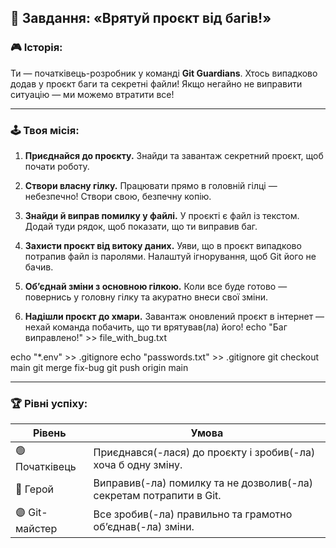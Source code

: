 
## 🧩 **Завдання: «Врятуй проєкт від багів!»**

### 🎮 Історія:

Ти — початківець-розробник у команді **Git Guardians**. Хтось випадково додав у проєкт баги та секретні файли! Якщо негайно не виправити ситуацію — ми можемо втратити все!

---

### 🕹️ Твоя місія:

1. **Приєднайся до проєкту.**
   Знайди та завантаж секретний проєкт, щоб почати роботу.

2. **Створи власну гілку.**
   Працювати прямо в головній гілці — небезпечно! Створи свою, безпечну копію.

3. **Знайди й виправ помилку у файлі.**
   У проєкті є файл із текстом. Додай туди рядок, щоб показати, що ти виправив баг.

4. **Захисти проєкт від витоку даних.**
   Уяви, що в проєкт випадково потрапив файл із паролями. Налаштуй ігнорування, щоб Git його не бачив.

5. **Об’єднай зміни з основною гілкою.**
   Коли все буде готово — повернись у головну гілку та акуратно внеси свої зміни.

6. **Надішли проєкт до хмари.**
   Завантаж оновлений проєкт в інтернет — нехай команда побачить, що ти врятував(ла) його!
echo "Баг виправлено!" >> file_with_bug.txt


echo "*.env" >> .gitignore
echo "passwords.txt" >> .gitignore
git checkout main
git merge fix-bug
git push origin main

---

### 🏆 Рівні успіху:

| Рівень         | Умова                                                               |
| -------------- | ------------------------------------------------------------------- |
| 🟢 Початківець | Приєднався(-лася) до проєкту і зробив(-ла) хоча б одну зміну.       |
| 🔵 Герой       | Виправив(-ла) помилку та не дозволив(-ла) секретам потрапити в Git. |
| 🟣 Git-майстер | Все зробив(-ла) правильно та грамотно об’єднав(-ла) зміни.          |
